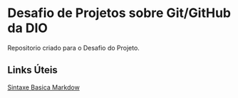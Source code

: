 # Desafio de Projetos sobre Git/GitHub da DIO
Repositorio criado para o Desafio do Projeto.

## Links Úteis
[Sintaxe Basica Markdow](https://www.markdownguide.org/basic-syntax/)
